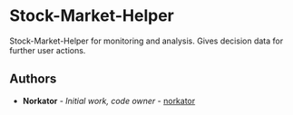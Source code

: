 # Stock-Market-Helper

Stock-Market-Helper for monitoring and analysis. Gives decision data for further user actions.



## Authors

* **Norkator** - *Initial work, code owner* - [norkator](https://github.com/norkator)
